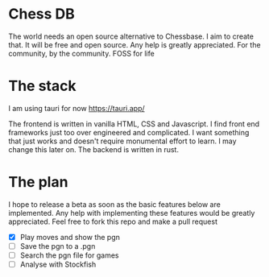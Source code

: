 # Chess DB 

The world needs an open source alternative to Chessbase. I aim to create that. It will be free and open source. Any help is greatly appreciated. For the community, by the community. FOSS for life 

# The stack 
I am using tauri for now https://tauri.app/

The frontend is written in vanilla HTML, CSS and Javascript. I find front end frameworks just too over engineered and complicated. I want something that just works and doesn't require monumental effort to learn. I may change this later on. The backend is written in rust. 

# The plan
I hope to release a beta as soon as the basic features below are implemented. Any help with implementing these features would be greatly appreciated. Feel free to fork this repo and make a pull request

- [X] Play moves and show the pgn 
- [ ] Save the pgn to a .pgn 
- [ ] Search the pgn file for games
- [ ] Analyse with Stockfish 

